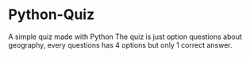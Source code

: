 # Python-Quiz
A simple quiz made with Python
The quiz is just option questions about geography, every questions has 4 options but only 1 correct answer.
